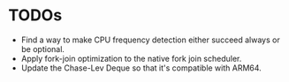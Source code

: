 TODOs
=====

- Find a way to make CPU frequency detection either succeed always or be optional.
- Apply fork-join optimization to the native fork join scheduler.
- Update the Chase-Lev Deque so that it's compatible with ARM64.

